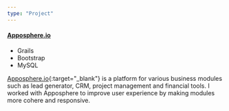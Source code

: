 ```yaml
---
type: "Project"
---
```


<h4>
  <a href="https://www.apposphere.io/" target="_blank">Apposphere.io</a>
</h4>

<ul class="tags">
  <li class="tag">Grails</li>
  <li class="tag">Bootstrap</li>
  <li class="tag">MySQL</li>
</ul>

[Apposphere.io](https://www.apposphere.io/){:target="_blank"} is a platform for various business modules such as lead generator, CRM, project management and financial tools. I worked with Apposphere to improve user experience by making modules more cohere and responsive.  
